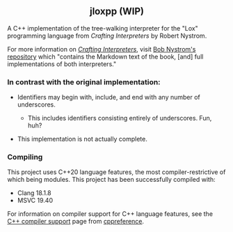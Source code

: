 <div align="center">

## jloxpp (WIP)

</div>

A C++ implementation of the tree-walking interpreter for the "Lox" programming language from
*Crafting Interpreters* by Robert Nystrom.

For more information on [*Crafting
Interpreters*](https://craftinginterpreters.com/), visit [Bob Nystrom's repository](https://github.com/munificent/craftinginterpreters) which "contains the Markdown text of the book, [and] full implementations of both interpreters."

### In contrast with the original implementation:

- Identifiers may begin with, include, and end with any number of underscores.
    - This includes identifiers consisting entirely of underscores. Fun, huh?


- This implementation is not actually complete.

### Compiling

This project uses C++20 language features, the most compiler-restrictive of which being modules.
This project has been successfully compiled with: 

- Clang 18.1.8
- MSVC 19.40

For information on compiler support for C++ language features, see the 
[C++ compiler support](https://en.cppreference.com/w/cpp/compiler_support) page from 
[cppreference](https://en.cppreference.com/w/).
